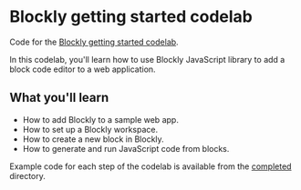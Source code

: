 # Blockly getting started codelab

Code for the [Blockly getting started codelab](https://blocklycodelabs.dev/getting-started/index.html).

In this codelab, you'll learn how to use Blockly JavaScript library
to add a block code editor to a web application.

## What you'll learn

* How to add Blockly to a sample web app.
* How to set up a Blockly workspace.
* How to create a new block in Blockly.
* How to generate and run JavaScript code from blocks.

Example code for each step of the codelab is available from
the [completed](complete-code/) directory.
